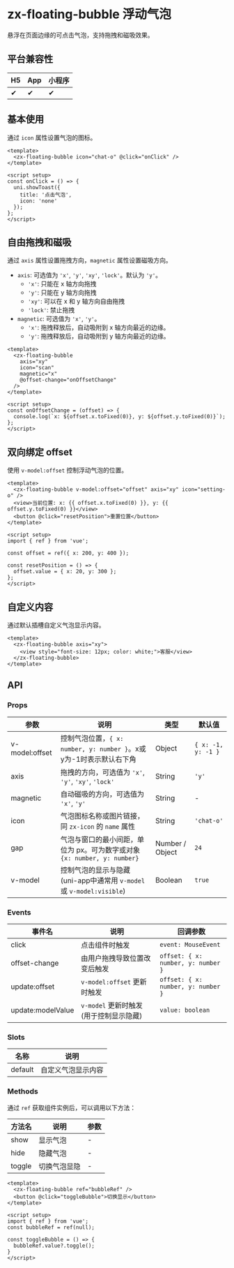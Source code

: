 # zx-floating-bubble 浮动气泡

悬浮在页面边缘的可点击气泡，支持拖拽和磁吸效果。

## 平台兼容性

| H5  | App | 小程序 |
| --- | --- | ---- |
| ✔   | ✔   | ✔    |

## 基本使用

通过 `icon` 属性设置气泡的图标。

```vue
<template>
  <zx-floating-bubble icon="chat-o" @click="onClick" />
</template>

<script setup>
const onClick = () => {
  uni.showToast({
    title: '点击气泡',
    icon: 'none'
  });
};
</script>
```

## 自由拖拽和磁吸

通过 `axis` 属性设置拖拽方向，`magnetic` 属性设置磁吸方向。

- `axis`: 可选值为 `'x'`, `'y'`, `'xy'`, `'lock'`。默认为 `'y'`。
  - `'x'`: 只能在 x 轴方向拖拽
  - `'y'`: 只能在 y 轴方向拖拽
  - `'xy'`: 可以在 x 和 y 轴方向自由拖拽
  - `'lock'`: 禁止拖拽
- `magnetic`: 可选值为 `'x'`, `'y'`。
  - `'x'`: 拖拽释放后，自动吸附到 x 轴方向最近的边缘。
  - `'y'`: 拖拽释放后，自动吸附到 y 轴方向最近的边缘。

```vue
<template>
  <zx-floating-bubble
    axis="xy"
    icon="scan"
    magnetic="x"
    @offset-change="onOffsetChange"
  />
</template>

<script setup>
const onOffsetChange = (offset) => {
  console.log(`x: ${offset.x.toFixed(0)}, y: ${offset.y.toFixed(0)}`);
};
</script>
```

## 双向绑定 offset

使用 `v-model:offset` 控制浮动气泡的位置。

```vue
<template>
  <zx-floating-bubble v-model:offset="offset" axis="xy" icon="setting-o" />
  <view>当前位置: x: {{ offset.x.toFixed(0) }}, y: {{ offset.y.toFixed(0) }}</view>
  <button @click="resetPosition">重置位置</button>
</template>

<script setup>
import { ref } from 'vue';

const offset = ref({ x: 200, y: 400 });

const resetPosition = () => {
  offset.value = { x: 20, y: 300 };
};
</script>
```

## 自定义内容

通过默认插槽自定义气泡显示内容。

```vue
<template>
  <zx-floating-bubble axis="xy">
    <view style="font-size: 12px; color: white;">客服</view>
  </zx-floating-bubble>
</template>
```

## API

### Props

| 参数         | 说明                                                                 | 类型                         | 默认值        |
| ------------ | -------------------------------------------------------------------- | ---------------------------- | ------------- |
| v-model:offset | 控制气泡位置，`{ x: number, y: number }`。x或y为-1时表示默认右下角 | Object                       | `{ x: -1, y: -1 }` |
| axis         | 拖拽的方向，可选值为 `'x'`, `'y'`, `'xy'`, `'lock'`                      | String                       | `'y'`         |
| magnetic     | 自动磁吸的方向，可选值为 `'x'`, `'y'`                                    | String                       | -             |
| icon         | 气泡图标名称或图片链接，同 `zx-icon` 的 `name` 属性                      | String                       | `'chat-o'`    |
| gap          | 气泡与窗口的最小间距，单位为 px。可为数字或对象`{x: number, y: number}` | Number / Object              | `24`          |
| v-model      | 控制气泡的显示与隐藏 (uni-app中通常用 `v-model` 或 `v-model:visible`)    | Boolean                      | `true`        |

### Events

| 事件名        | 说明                               | 回调参数                            |
| ------------- | ---------------------------------- | ----------------------------------- |
| click         | 点击组件时触发                     | `event: MouseEvent`                 |
| offset-change | 由用户拖拽导致位置改变后触发         | `offset: { x: number, y: number }`  |
| update:offset | `v-model:offset` 更新时触发        | `offset: { x: number, y: number }`  |
| update:modelValue | `v-model` 更新时触发 (用于控制显示隐藏) | `value: boolean`                    |

### Slots

| 名称    | 说明             |
| ------- | ---------------- |
| default | 自定义气泡显示内容 |

### Methods

通过 `ref` 获取组件实例后，可以调用以下方法：

| 方法名 | 说明         | 参数 |
| ------ | ------------ | ---- |
| show   | 显示气泡     | -    |
| hide   | 隐藏气泡     | -    |
| toggle | 切换气泡显隐 | -    |

```vue
<template>
  <zx-floating-bubble ref="bubbleRef" />
  <button @click="toggleBubble">切换显示</button>
</template>

<script setup>
import { ref } from 'vue';
const bubbleRef = ref(null);

const toggleBubble = () => {
  bubbleRef.value?.toggle();
}
</script>
```